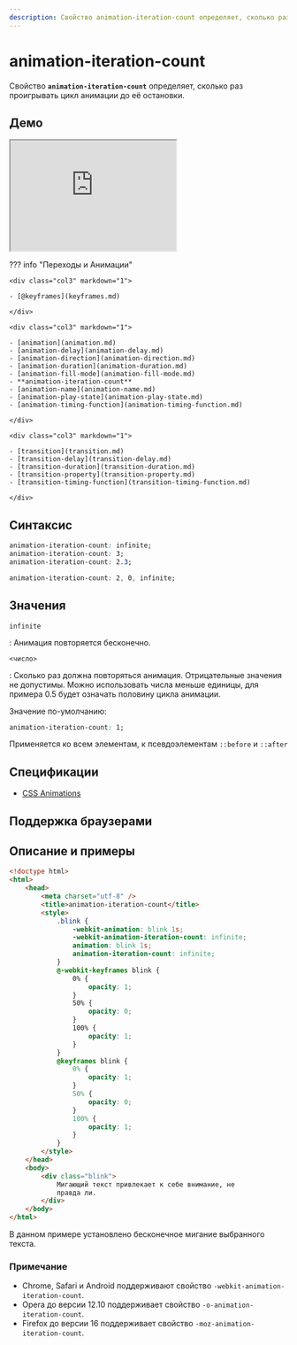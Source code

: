 ```yaml
---
description: Свойство animation-iteration-count определяет, сколько раз проигрывать цикл анимации до её остановки
---
```


# animation-iteration-count

Свойство **`animation-iteration-count`** определяет, сколько раз проигрывать цикл анимации до её остановки.

## Демо

<iframe class="interactive is-default-height" height="200" src="https://interactive-examples.mdn.mozilla.net/pages/css/animation-iteration-count.html" title="MDN Web Docs Interactive Example" loading="lazy" data-readystate="complete"></iframe>

??? info "Переходы и Анимации"

    <div class="col3" markdown="1">

    - [@keyframes](keyframes.md)

    </div>

    <div class="col3" markdown="1">

    - [animation](animation.md)
    - [animation-delay](animation-delay.md)
    - [animation-direction](animation-direction.md)
    - [animation-duration](animation-duration.md)
    - [animation-fill-mode](animation-fill-mode.md)
    - **animation-iteration-count**
    - [animation-name](animation-name.md)
    - [animation-play-state](animation-play-state.md)
    - [animation-timing-function](animation-timing-function.md)

    </div>

    <div class="col3" markdown="1">

    - [transition](transition.md)
    - [transition-delay](transition-delay.md)
    - [transition-duration](transition-duration.md)
    - [transition-property](transition-property.md)
    - [transition-timing-function](transition-timing-function.md)

    </div>

## Синтаксис

```css
animation-iteration-count: infinite;
animation-iteration-count: 3;
animation-iteration-count: 2.3;

animation-iteration-count: 2, 0, infinite;
```

## Значения

`infinite`

: Анимация повторяется бесконечно.

`<число>`

: Сколько раз должна повторяться анимация. Отрицательные значения не допустимы. Можно использовать числа меньше единицы, для примера 0.5 будет означать половину цикла анимации.

Значение по-умолчанию:

```css
animation-iteration-count: 1;
```

Применяется ко всем элементам, к псевдоэлементам `::before` и `::after`

## Спецификации

-   [CSS Animations](http://dev.w3.org/csswg/css-animations/#animation-iteration-count)

## Поддержка браузерами

<p class="ciu_embed" data-feature="css-animation" data-periods="future_1,current,past_1,past_2"></p>

## Описание и примеры

```html
<!doctype html>
<html>
    <head>
        <meta charset="utf-8" />
        <title>animation-iteration-count</title>
        <style>
            .blink {
                -webkit-animation: blink 1s;
                -webkit-animation-iteration-count: infinite;
                animation: blink 1s;
                animation-iteration-count: infinite;
            }
            @-webkit-keyframes blink {
                0% {
                    opacity: 1;
                }
                50% {
                    opacity: 0;
                }
                100% {
                    opacity: 1;
                }
            }
            @keyframes blink {
                0% {
                    opacity: 1;
                }
                50% {
                    opacity: 0;
                }
                100% {
                    opacity: 1;
                }
            }
        </style>
    </head>
    <body>
        <div class="blink">
            Мигающий текст привлекает к себе внимание, не
            правда ли.
        </div>
    </body>
</html>
```

В данном примере установлено бесконечное мигание выбранного текста.

### Примечание

-   Chrome, Safari и Android поддерживают свойство `-webkit-animation-iteration-count`.
-   Opera до версии 12.10 поддерживает свойство `-o-animation-iteration-count`.
-   Firefox до версии 16 поддерживает свойство `-moz-animation-iteration-count`.
